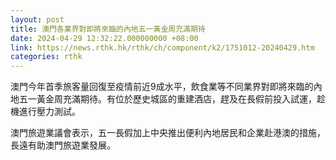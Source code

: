 ```yaml
---
layout: post
title: 澳門各業界對即將來臨的內地五一黃金周充滿期待
date: 2024-04-29 12:32:22.000000000 +08:00
link: https://news.rthk.hk/rthk/ch/component/k2/1751012-20240429.htm
categories: rthk
---
```


澳門今年首季旅客量回復至疫情前近9成水平，飲食業等不同業界對即將來臨的內地五一黃金周充滿期待。有位於歷史城區的重建酒店，趕及在長假前投入試運，趁機進行壓力測試。

澳門旅遊業議會表示，五一長假加上中央推出便利內地居民和企業赴港澳的措施，長遠有助澳門旅遊業發展。
